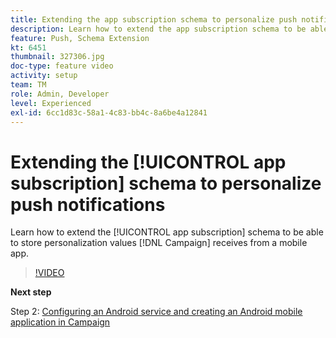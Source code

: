 ```yaml
---
title: Extending the app subscription schema to personalize push notifications
description: Learn how to extend the app subscription schema to be able to store personalization values Campaign receives from a mobile app.
feature: Push, Schema Extension
kt: 6451
thumbnail: 327306.jpg
doc-type: feature video
activity: setup
team: TM
role: Admin, Developer
level: Experienced
exl-id: 6cc1d83c-58a1-4c83-bb4c-8a6be4a12841
---
```

# Extending the [!UICONTROL app subscription] schema to personalize push notifications

Learn how to extend the [!UICONTROL app subscription] schema to be able to store personalization values [!DNL Campaign] receives from a mobile app.

>[!VIDEO](https://video.tv.adobe.com/v/327306?quality=12)

**Next step**

Step 2: [Configuring an Android service and creating an Android mobile application in Campaign](/help/tutorial-getting-started-with-push-notifications-for-android/configuring-an-android-service-in-campaign.md)
